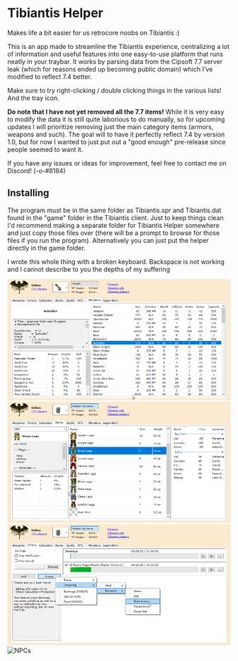 # Tibiantis Helper

Makes life a bit easier for us retrocore noobs on Tibiantis :)

This is an app made to streamline the Tibiantis experience, centralizing a lot of information and useful features into one easy-to-use platform that runs neatly in your traybar. It works by parsing data from the Cipsoft 7.7 server leak (which for reasons ended up becoming public domain) which I've modified to reflect 7.4 better.

Make sure to try right-clicking / double clicking things in the various lists! And the tray icon.

**Do note that I have not yet removed all the 7.7 items!** While it is very easy to modify the data it is still quite laborious to do manually, so for upcoming updates I will prioritize removing just the main category items (armors, weapons and such). The goal will to have it perfectly reflect 7.4 by version 1.0, but for now I wanted to just put out a "good enough" pre-release since people seemed to want it.

If you have any issues or ideas for improvement, feel free to contact me on Discord! (-o-#8184)

## Installing

The program must be in the same folder as Tibiantis.spr and Tibiantis.dat found in the "game" folder in the Tibiantis client. Just to keep things clean I'd recommend making a separate folder for Tibiantis Helper somewhere and just copy those files over (there will be a prompt to browse for those files if you run the program). Alternatively you can just put the helper directly in the game folder.

I wrote this whole thing with a broken keyboard. Backspace is not working and I cannot describe to you the depths of my suffering
 
![Monsters](img/monsters.png)
![Items](img/items.png)
![Timers](img/timers.png)
![NPCs](img/npcs)
